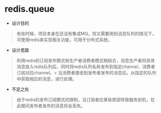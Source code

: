 # redis.queue
* 设计目的   
> 有些时候，项目本身在还没有集成MQ，但又需要用到消息队列的情况下，可使用redis来实现相关功能，可用于分布式系统。<br>
* 设计思路   
> 利用redis的订阅发布模式和生产者消费者模式相结合，消息生产者将具体消息放入redis队列后，同时将redis队列名称发布到指定channel，消费者订阅对应channel。> 当消费者接收到发布者发布的消息后，从指定的队列中获取相应的消息，进行处理。
* 不足之处    
> 由于redis的发布订阅模式的限制，当订阅者应某些原因导致服务宕机，在此期间发布者发布的消息将会丢失。



